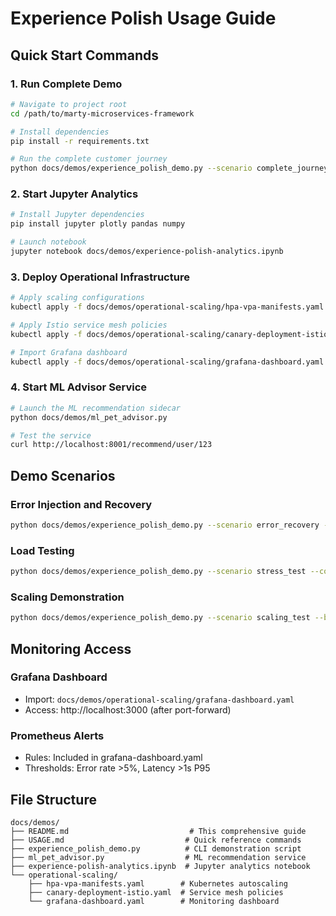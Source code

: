 # Experience Polish Usage Guide

## Quick Start Commands

### 1. Run Complete Demo
```bash
# Navigate to project root
cd /path/to/marty-microservices-framework

# Install dependencies
pip install -r requirements.txt

# Run the complete customer journey
python docs/demos/experience_polish_demo.py --scenario complete_journey --with-ml --track-messages
```

### 2. Start Jupyter Analytics
```bash
# Install Jupyter dependencies
pip install jupyter plotly pandas numpy

# Launch notebook
jupyter notebook docs/demos/experience-polish-analytics.ipynb
```

### 3. Deploy Operational Infrastructure
```bash
# Apply scaling configurations
kubectl apply -f docs/demos/operational-scaling/hpa-vpa-manifests.yaml

# Apply Istio service mesh policies
kubectl apply -f docs/demos/operational-scaling/canary-deployment-istio.yaml

# Import Grafana dashboard
kubectl apply -f docs/demos/operational-scaling/grafana-dashboard.yaml
```

### 4. Start ML Advisor Service
```bash
# Launch the ML recommendation sidecar
python docs/demos/ml_pet_advisor.py

# Test the service
curl http://localhost:8001/recommend/user/123
```

## Demo Scenarios

### Error Injection and Recovery
```bash
python docs/demos/experience_polish_demo.py --scenario error_recovery --inject-payment-failure
```

### Load Testing
```bash
python docs/demos/experience_polish_demo.py --scenario stress_test --concurrent-users 50
```

### Scaling Demonstration
```bash
python docs/demos/experience_polish_demo.py --scenario scaling_test --burst-load
```

## Monitoring Access

### Grafana Dashboard
- Import: `docs/demos/operational-scaling/grafana-dashboard.yaml`
- Access: http://localhost:3000 (after port-forward)

### Prometheus Alerts
- Rules: Included in grafana-dashboard.yaml
- Thresholds: Error rate >5%, Latency >1s P95

## File Structure
```
docs/demos/
├── README.md                           # This comprehensive guide
├── USAGE.md                           # Quick reference commands
├── experience_polish_demo.py          # CLI demonstration script
├── ml_pet_advisor.py                  # ML recommendation service
├── experience-polish-analytics.ipynb  # Jupyter analytics notebook
└── operational-scaling/
    ├── hpa-vpa-manifests.yaml        # Kubernetes autoscaling
    ├── canary-deployment-istio.yaml  # Service mesh policies
    └── grafana-dashboard.yaml        # Monitoring dashboard
```

